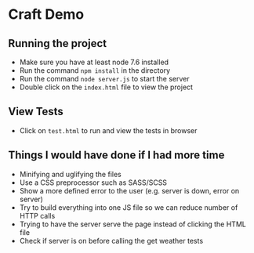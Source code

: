 # Craft Demo

## Running the project
* Make sure you have at least node 7.6 installed
* Run the command ```npm install``` in the directory
* Run the command ```node server.js``` to start the server
* Double click on the ```index.html``` file to view the project

## View Tests
* Click on ```test.html``` to run and view the tests in browser

## Things I would have done if I had more time
* Minifying and uglifying the files
* Use a CSS preprocessor such as SASS/SCSS
* Show a more defined error to the user (e.g. server is down, error on server)
* Try to build everything into one JS file so we can reduce number of HTTP calls
* Trying to have the server serve the page instead of clicking the HTML file
* Check if server is on before calling the get weather tests